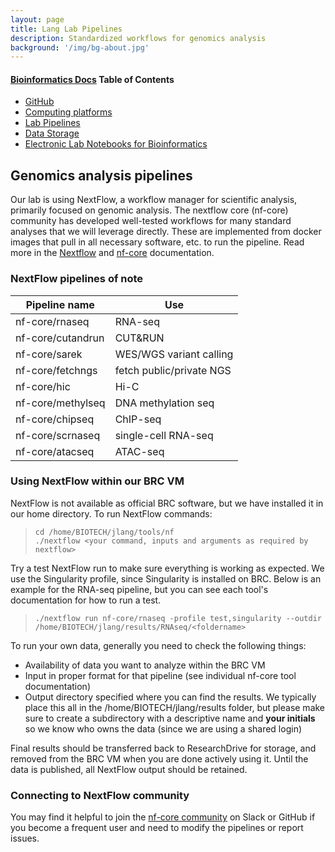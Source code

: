 ```yaml
---
layout: page
title: Lang Lab Pipelines
description: Standardized workflows for genomics analysis
background: '/img/bg-about.jpg'
---
```


#### [Bioinformatics Docs](https://jessicalanglab.github.io/Resources/BioinformaticDocs) Table of Contents
+ [GitHub](https://jessicalanglab.github.io/Resources/BioinformaticDocs/GitHub)
+ [Computing platforms](https://jessicalanglab.github.io/Resources/BioinformaticDocs/ComputingPlatforms)
+ [Lab Pipelines](https://jessicalanglab.github.io/Resources/BioinformaticDocs/pipelines)
+ [Data Storage](https://jessicalanglab.github.io/Resources/BioinformaticDocs/storage)
+ [Electronic Lab Notebooks for Bioinformatics](https://jessicalanglab.github.io/Resources/BioinformaticDocs/notes)

## Genomics analysis pipelines
Our lab is using NextFlow, a workflow manager for scientific analysis, primarily focused on genomic analysis. The nextflow core (nf-core) community has developed well-tested workflows for many standard analyses that we will leverage directly. These are implemented from docker images that pull in all necessary software, etc. to run the pipeline. Read more in the [Nextflow](https://www.nextflow.io/docs/latest/index.html) and [nf-core](https://nf-co.re/) documentation.

### NextFlow pipelines of note
| Pipeline name | Use |
| --- | --- |
| nf-core/rnaseq | RNA-seq |
| nf-core/cutandrun | CUT&RUN |
| nf-core/sarek | WES/WGS variant calling |
| nf-core/fetchngs | fetch public/private NGS |
| nf-core/hic | Hi-C |
| nf-core/methylseq | DNA methylation seq |
| nf-core/chipseq | ChIP-seq |
| nf-core/scrnaseq | single-cell RNA-seq |
| nf-core/atacseq | ATAC-seq |

### Using NextFlow within our BRC VM
NextFlow is not available as official BRC software, but we have installed it in our home directory. To run NextFlow commands:  
>`cd /home/BIOTECH/jlang/tools/nf`  
> `./nextflow <your command, inputs and arguments as required by nextflow>`

Try a test NextFlow run to make sure everything is working as expected. We use the Singularity profile, since Singularity is installed on BRC. Below is an example for the RNA-seq pipeline, but you can see each tool's documentation for how to run a test.  
> `./nextflow run nf-core/rnaseq -profile test,singularity --outdir /home/BIOTECH/jlang/results/RNAseq/<foldername>`

To run your own data, generally you need to check the following things:
+ Availability of data you want to analyze within the BRC VM
+ Input in proper format for that pipeline (see individual nf-core tool documentation)
+ Output directory specified where you can find the results. We typically place this all in the /home/BIOTECH/jlang/results folder, but please make sure to create a subdirectory with a descriptive name and **your initials** so we know who owns the data (since we are using a shared login)

Final results should be transferred back to ResearchDrive for storage, and removed from the BRC VM when you are done actively using it. Until the data is published, all NextFlow output should be retained.

### Connecting to NextFlow community
You may find it helpful to join the [nf-core community](https://nf-co.re/join) on Slack or GitHub if you become a frequent user and need to modify the pipelines or report issues.
